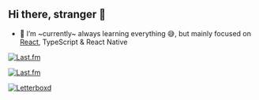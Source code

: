 ## Hi there, stranger 👋

- 🌱 I’m ~currently~ always learning everything 😅, but mainly focused on [React](https://epicreact.dev), TypeScript & React Native

[![Last.fm](https://readme-display.vercel.app/api/last-fm/now-playing?theme=witchhouse)](https://www.last.fm/user/brrianalexis)

[![Last.fm](https://readme-display.vercel.app/api/last-fm/top-artists?theme=witchhouse)](https://www.last.fm/user/brrianalexis)

[![Letterboxd](https://readme-display.vercel.app/api/letterboxd?theme=witchhouse)](https://letterboxd.com/brrianalexis/)
